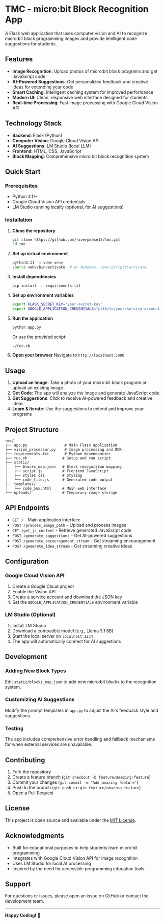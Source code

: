 # TMC - micro:bit Block Recognition App

A Flask web application that uses computer vision and AI to recognize micro:bit block programming images and provide intelligent code suggestions for students.

## Features

- **Image Recognition**: Upload photos of micro:bit block programs and get JavaScript code
- **AI-Powered Suggestions**: Get personalized feedback and creative ideas for extending your code
- **Smart Caching**: Intelligent caching system for improved performance
- **Modern UI**: Clean, responsive web interface designed for students
- **Real-time Processing**: Fast image processing with Google Cloud Vision API

## Technology Stack

- **Backend**: Flask (Python)
- **Computer Vision**: Google Cloud Vision API
- **AI Suggestions**: LM Studio (local LLM)
- **Frontend**: HTML, CSS, JavaScript
- **Block Mapping**: Comprehensive micro:bit block recognition system

## Quick Start

### Prerequisites

- Python 3.11+
- Google Cloud Vision API credentials
- LM Studio running locally (optional, for AI suggestions)

### Installation

1. **Clone the repository**
   ```bash
   git clone https://github.com/riverpease15/tmc.git
   cd tmc
   ```

2. **Set up virtual environment**
   ```bash
   python3.11 -m venv venv
   source venv/bin/activate  # On Windows: venv\Scripts\activate
   ```

3. **Install dependencies**
   ```bash
   pip install -r requirements.txt
   ```

4. **Set up environment variables**
   ```bash
   export FLASK_SECRET_KEY="your-secret-key"
   export GOOGLE_APPLICATION_CREDENTIALS="path/to/your/service-account.json"
   ```

5. **Run the application**
   ```bash
   python app.py
   ```
   
   Or use the provided script:
   ```bash
   ./run.sh
   ```

6. **Open your browser**
   Navigate to `http://localhost:5000`

## Usage

1. **Upload an Image**: Take a photo of your micro:bit block program or upload an existing image
2. **Get Code**: The app will analyze the image and generate JavaScript code
3. **Get Suggestions**: Click to receive AI-powered feedback and creative ideas
4. **Learn & Iterate**: Use the suggestions to extend and improve your programs

## Project Structure

```
tmc/
├── app.py                 # Main Flask application
├── vision_processor.py    # Image processing and OCR
├── requirements.txt       # Python dependencies
├── run.sh                # Setup and run script
├── static/
│   ├── blocks_map.json   # Block recognition mapping
│   ├── script.js         # Frontend JavaScript
│   ├── styles.css        # Styling
│   └── code_file.js      # Generated code output
├── templates/
│   └── code_box.html     # Main web interface
└── uploads/              # Temporary image storage
```

## API Endpoints

- `GET /` - Main application interface
- `POST /process_image_path` - Upload and process images
- `GET /get_js_content` - Retrieve generated JavaScript code
- `POST /generate_suggestions` - Get AI-powered suggestions
- `POST /generate_encouragement_stream` - Get streaming encouragement
- `POST /generate_idea_stream` - Get streaming creative ideas

## Configuration

### Google Cloud Vision API
1. Create a Google Cloud project
2. Enable the Vision API
3. Create a service account and download the JSON key
4. Set the `GOOGLE_APPLICATION_CREDENTIALS` environment variable

### LM Studio (Optional)
1. Install LM Studio
2. Download a compatible model (e.g., Llama 3.1 8B)
3. Start the local server on `localhost:1234`
4. The app will automatically connect for AI suggestions

## Development

### Adding New Block Types
Edit `static/blocks_map.json` to add new micro:bit blocks to the recognition system.

### Customizing AI Suggestions
Modify the prompt templates in `app.py` to adjust the AI's feedback style and suggestions.

### Testing
The app includes comprehensive error handling and fallback mechanisms for when external services are unavailable.

## Contributing

1. Fork the repository
2. Create a feature branch (`git checkout -b feature/amazing-feature`)
3. Commit your changes (`git commit -m 'Add amazing feature'`)
4. Push to the branch (`git push origin feature/amazing-feature`)
5. Open a Pull Request

## License

This project is open source and available under the [MIT License](LICENSE).

## Acknowledgments

- Built for educational purposes to help students learn micro:bit programming
- Integrates with Google Cloud Vision API for image recognition
- Uses LM Studio for local AI processing
- Inspired by the need for accessible programming education tools

## Support

For questions or issues, please open an issue on GitHub or contact the development team.

---

**Happy Coding!** 🚀
